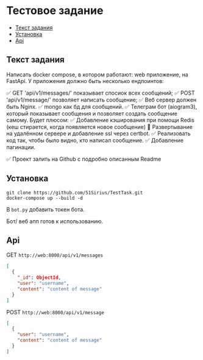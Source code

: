 # Тестовое задание
* [Текст задания](#tt)
* [Установка](#install)
* [Api](#api)

<a name="tt"></a>
## Текст задания

Написать docker compose, в котором работают:
web приложение, на FastApi. У приложения должно быть несколько ендпоинтов:

:white_check_mark: GET 'api/v1/messages/' показывает спосиок всех сообщений;
:white_check_mark: POST 'api/v1/message/' позволяет написать сообщение;
:white_check_mark: Веб сервер должен быть Nginx.
:white_check_mark: mongo как бд для сообщений.
:white_check_mark: Телеграм бот (aiogram3), который показывает сообщения и позволяет создать сообщение самому.
   Будет плюсом:
:white_check_mark: Добавление кэширования при помощи Redis (кеш стирается, когда появляется новое сообщение)
:black_square_button: Развертывание на удалённом сервере и добавление ssl через certbot.
:white_check_mark: Реализовать код так, чтобы было видно, кто написал сообщение.
:white_check_mark: Добавление пагинации.

:white_check_mark: Проект залить на Github с подробно описанным Readme

<a name="install"></a>
## Установка

```
git clone https://github.com/51Sirius/TestTask.git
docker-compose up --build -d
```

В `bot.py` добавить токен бота.

Бот/ веб апп готов к использованию.

<a name="api"></a>
## Api

GET `http://web:8000/api/v1/messages`

```json
[
  {
    "_id": ObjectId,
    "user": "username",
    "content": "content of message"
  }
]
```

POST `http://web:8000/api/v1/message`

```json
[
  {
    "user": "username",
    "content": "content of message"
  }
]
```


